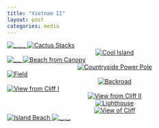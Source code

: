 ```yaml
---
title: "Vietnam II"
layout: post
categories: media
---
```


<a href="/assets/images/vietnam/BB9AB147-8DA6-45FD-95E0-10024C374904_1_105_c.jpeg" data-fancybox="vietnamii-gallery">
   <img src="/assets/images/vietnam/BB9AB147-8DA6-45FD-95E0-10024C374904_1_105_c.jpeg" alt="_._._" style="max-width: 100%; height: auto;">
</a>



<a href="/assets/images/vietnam/86A15594-DEDC-4274-8D4A-191F49F3F295_1_105_c.jpeg" data-fancybox="vietnamii-gallery">
<img src="/assets/images/vietnam/86A15594-DEDC-4274-8D4A-191F49F3F295_1_105_c.jpeg" alt="Cactus Stacks" style="max-width: 100%; height: auto;">
</a>

<div style="text-align: center;">
   <a href="/assets/images/vietnam/7D14E05A-7BF1-44B9-A588-79DA5236BB04_1_105_c.jpeg" data-fancybox="vietnamii-gallery">
      <img src="/assets/images/vietnam/7D14E05A-7BF1-44B9-A588-79DA5236BB04_1_105_c.jpeg" alt="Cool Island" style="max-width: 66.666%; height: auto;">
   </a>
</div>

<a href="/assets/images/vietnam/9E6E8FC9-6C22-472E-BBD0-68FA6308B3D1_1_105_c.jpeg" data-fancybox="vietnamii-gallery">
   <img src="/assets/images/vietnam/9E6E8FC9-6C22-472E-BBD0-68FA6308B3D1_1_105_c.jpeg" alt="_._" style="max-width: 100%; height: auto;">
</a>

<a href="/assets/images/vietnam/A36A6B13-873D-49EB-B7E2-7CBDFF4C2F85_1_105_c.jpeg" data-fancybox="vietnamii-gallery">
<img src="/assets/images/vietnam/A36A6B13-873D-49EB-B7E2-7CBDFF4C2F85_1_105_c.jpeg" alt="Beach from Canopy" style="max-width: 100%; height: auto;">
</a>

<div style="text-align: center;">
   <a href="/assets/images/vietnam/22977740-F3E2-45DB-8184-12EF4A28002E_1_105_c.jpeg" data-fancybox="vietnamii-gallery">
      <img src="/assets/images/vietnam/22977740-F3E2-45DB-8184-12EF4A28002E_1_105_c.jpeg" alt="Countryside Power Pole" style="max-width: 66.666%; height: auto;">
   </a>
</div>

<a href="/assets/images/vietnam/3A95CDFA-1144-4628-9324-993618053328_1_105_c.jpeg" data-fancybox="vietnamii-gallery">
   <img src="/assets/images/vietnam/3A95CDFA-1144-4628-9324-993618053328_1_105_c.jpeg" alt="Field" style="max-width: 100%; height: auto;">
</a>

<div style="text-align: center;">
   <a href="/assets/images/vietnam/69258393-275B-4B13-9D2A-0EB963A96C74_1_105_c.jpeg" data-fancybox="vietnamii-gallery">
      <img src="/assets/images/vietnam/69258393-275B-4B13-9D2A-0EB963A96C74_1_105_c.jpeg" alt="Backroad" style="max-width: 66.666%; height: auto;">
   </a>
</div>

<a href="/assets/images/vietnam/9DABBD2E-AFDD-4F74-9D99-68063F6EC7E8_1_105_c.jpeg" data-fancybox="vietnamii-gallery">
   <img src="/assets/images/vietnam/9DABBD2E-AFDD-4F74-9D99-68063F6EC7E8_1_105_c.jpeg" alt="View from Cliff I" style="max-width: 100%; height: auto;">
</a>

<div style="text-align: center;">
   <a href="/assets/images/vietnam/CEBB715D-8F93-4659-A8B3-51BB97116308_1_105_c.jpeg" data-fancybox="vietnamii-gallery">
      <img src="/assets/images/vietnam/CEBB715D-8F93-4659-A8B3-51BB97116308_1_105_c.jpeg" alt="View from Cliff II" style="max-width: 66.666%; height: auto;">
   </a>
</div>

<div style="text-align: center;">
   <a href="/assets/images/vietnam/265D20CE-A080-4551-AE33-207159ABD768_1_105_c.jpeg" data-fancybox="vietnamii-gallery">
      <img src="/assets/images/vietnam/265D20CE-A080-4551-AE33-207159ABD768_1_105_c.jpeg" alt="Lighthouse" style="max-width: 66.666%; height: auto;">
   </a>
</div>

<div style="text-align: center;">
   <a href="/assets/images/vietnam/C561E9EA-5DD0-4DC3-B1A1-BB2C00FEDDBB_1_105_c.jpeg" data-fancybox="vietnamii-gallery">
      <img src="/assets/images/vietnam/C561E9EA-5DD0-4DC3-B1A1-BB2C00FEDDBB_1_105_c.jpeg" alt="View of Cliff" style="max-width: 66.666%; height: auto;">
   </a>
</div>

<a href="/assets/images/vietnam/C6494D6C-F7AF-4C54-8B32-EE6BE349B657_1_105_c.jpeg" data-fancybox="vietnamii-gallery">
   <img src="/assets/images/vietnam/C6494D6C-F7AF-4C54-8B32-EE6BE349B657_1_105_c.jpeg" alt="Island Beach" style="max-width: 100%; height: auto;">
</a>

<a href="/assets/images/vietnam/EE841390-5226-4270-A30C-33B0FECB6CA7_1_105_c.jpeg" data-fancybox="vietnamii-gallery">
   <img src="/assets/images/vietnam/EE841390-5226-4270-A30C-33B0FECB6CA7_1_105_c.jpeg" alt="._.._." style="max-width: 100%; height: auto;">
</a>





